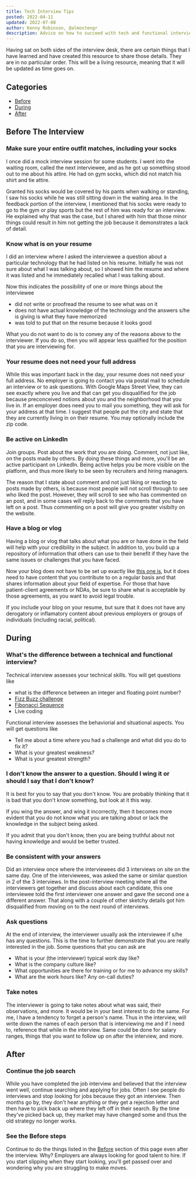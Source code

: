 ```yaml
---
title: Tech Interview Tips
posted: 2022-04-11
updated: 2022-07-08
author: Kenny Robinson, @almostengr
description: Advice on how to succeed with tech and functional interviews.
---
```


Having sat on both sides of the interview desk, there are certain things that I have learned 
and have created this resource to share those details. They are in no particular order.
This will be a living resource, meaning that it will be updated as time goes on.

## Categories

* [Before](#before-the-interview)
* [During](#during-the-interview)
* [After](#after-the-interview)

## Before The Interview

### Make sure your entire outfit matches, including your socks

I once did a mock interview session for some students. I went into the waiting room, called 
the next interviewee, and as he got up something stood out to me about his attire. 
He had on gym socks, which did not match his shirt and tie attire.

Granted his socks would be covered by his pants when walking or standing, I saw his socks 
while he was still sitting down in the waiting area. In the feedback portion of the interview, 
I mentioned that his socks were ready to go to the gym or play sports but the rest of him 
was ready for an interview. He explained why that was the case, but I shared with him that those 
minor things could result in him not getting the job because it demonstrates a lack of detail.

### Know what is on your resume

I did an interview where I asked the interviewee a question about a particular technology that he 
had listed on his resume. Initially he was not sure about what I was talking about, so I showed him 
the resume and where it was listed and he immediately recalled what I was talking about. 

Now this indicates the possibility of one or more things about the interviewee

* did not write or proofread the resume to see what was on it
* does not have actual knowledge of the technology and the answers s/he is giving is what they have memorized
* was told to put that on the resume because it looks good

What you do not want to do is to convey any of the reasons above to the interviewer. If you 
do so, then you will appear less qualified for the position that you are interviewing for.

### Your resume does not need your full address

While this was important back in the day, your resume does not need your full address. No employer
is going to contact you via postal mail to schedule an interview or to ask questions.
With Google Maps Street View, they can see exactly where you live and that can get you disqualified for 
the job because preconceived notions about you and the neighborhood that you live in.
If an employer does need you to mail 
you something, they will ask for your address at that time. I suggest that people put the city and 
state that they are currently living in on their resume. You may optionally include the zip code.

### Be active on LinkedIn

Join groups. Post about the work that you are doing. Comment, not just like, on the posts 
made by others. By doing these things and more, you'll be an active participant on LinkedIn. Being 
active helps you be more visible on the platform, and thus more likely to be seen by 
recruiters and hiring managers.

The reason that I state about comment and not just liking or reacting to posts made by others, 
is because most people will not scroll through to see who liked the post. However, they will 
scroll to see who has commented on an post, and in some cases will reply back to the comments 
that you have left on a post. Thus commenting on a post will give you greater visibilty on the 
website.

### Have a blog or vlog

Having a blog or vlog that talks about what you are or have done in the field will help 
with your credibility in the subject. In addition to, you build up a repository of information
that others can use to their benefit if they have the same issues or challenges that you have faced. 

Now your blog does not have to be set up exactly like [this one is](/), but it does need to have 
content that you contribute to on a regular basis and that shares information about your 
field of expertise. For those that have patient-client agreements or NDAs, be sure to 
share what is acceptable by those agreements, as you want to avoid legal trouble. 

If you include your blog on your resume, but sure that it does not have any derogatory or 
inflamatory content about previous employers or groups of individuals (including racial, 
political).

## During

### What's the difference between a technical and functional interview? 

Technical interview assesses your technical skills. 
You will get questions like

* what is the difference between an integer and floating point number? 
* <a href="https://github.com/almostengr/coding-challenge/tree/main/fizzbuzz" target="_blank">Fizz Buzz challenge</a>
* <a href="https://github.com/almostengr/coding-challenge/tree/main/fibonacci" target="_blank">Fibonacci Sequence</a>
* Live coding

Functional interview assesses the behaviorial and situational aspects. 
You will get questions like 

* Tell me about a time where you had a challenge and what did you do to fix it? 
* What is your greatest weakness? 
* What is your greatest strength?

### I don't know the answer to a question. Should I wing it or should I say that I don't know?

It is best for you to say that you don't know. You are probably thinking that it is bad that 
you don't know something, but look at it this way.

If you wing the answer, and wing it incorrectly, 
then it becomes more evident that you do not know what you are talking about or lack the 
knowledge in the subject being asked. 

If you admit that you don't know, then you are being truthful about not having knowledge and 
would be better trusted.

### Be consistent with your answers

Did an interview once where the interviewees did 3 interviews on site on the same day. One of the 
interviewees, was asked the same or similar question in 2 of the 3 interviews. In the post-interview
meeting where all the interviewers get together and discuss about each candidate, this one 
interviewee told the first interviewer one answer and gave the second one a different answer. 
That along with a couple of other sketchy details got him disqualified from moving on to the 
next round of interviews.

### Ask questions

At the end of interview, the interviewer usually ask the interviewee if s/he has any questions. 
This is the time to further demonstrate that you are really interested in the job. Some questions
that you can ask are

* What is your (the interviewer) typical work day like? 
* What is the company culture like? 
* What opportunities are there for training or for me to advance my skills?
* What are the work hours like? Any on-call duties?

### Take notes

The interviewer is going to take notes about what was said, their observations, and more. It would be 
in your best interest to do the same. For me, I have a tendency to forget a person's name. Thus in the 
interview, will write down the names of each person that is interviewing me and if I need to, reference 
that while in the interview. Same could be done for salary ranges, things that you want to follow up 
on after the interview, and more. 

## After

### Continue the job search 

While you have completed the job interview and believed that the interview went well, continue searching 
and applying for jobs. Often I see people do interviews and stop looking for jobs because they got an 
interview. Then months go by, they don't hear anything or they get a rejection letter and then have 
to pick back up where they left off in their search. By the time they've picked back up, they market 
may have changed some and thus the old strategy no longer works. 

### See the Before steps

Continue to do the things listed in the [Before](#before) section of this page even after the 
interview. Why? Employers are always looking for good talent to hire. If you start slipping when 
they start looking, you'll get passed over and wondering why you are struggling to make moves.
